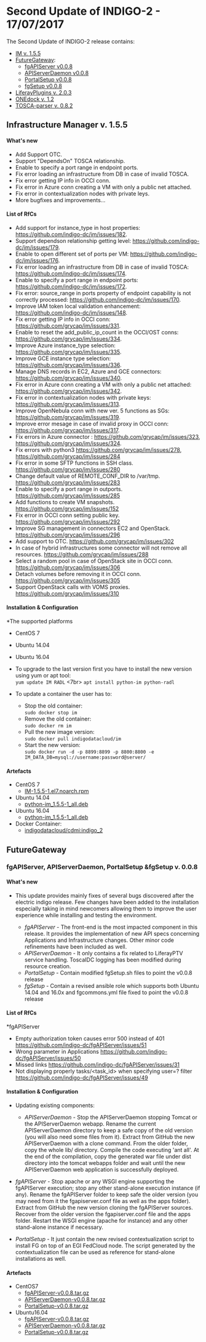 # Second Update of INDIGO-2 - 17/07/2017

The Second Update of INDIGO-2 release contains:
* [IM v. 1.5.5](#im)
* [FutureGateway](#fg):
  * [fgAPIServer v0.0.8](#fg)
  * [APIServerDaemon v0.0.8](#fg)
  * [PortalSetup v0.0.8](#fg)
  * [fgSetup v0.0.8](#fg)
* [LiferayPlugins v. 2.0.3](#li)
* [ONEdock v. 1.2](#onedock)
* [TOSCA-parser v. 0.8.2](#tp)


## <a name="cdmi"></a>Infrastructure Manager v. 1.5.5

#### What's new
* Add Support OTC.
* Support "DependsOn" TOSCA relationship.
* Enable to specify a port range in endpoint ports.
* Fix error loading an infrastructure from DB in case of invalid TOSCA.
* Fix error getting IP info in OCCI conn.
* Fix error in Azure conn creating a VM with only a public net attached.
* Fix error in contextualization nodes with private leys.
* More bugfixes and improvements...

#### List of RfCs
* Add support for instance_type in host properties: https://github.com/indigo-dc/im/issues/182.
* Support dependson relationship getting level: https://github.com/indigo-dc/im/issues/179.
* Enable to open different set of ports per VM: https://github.com/indigo-dc/im/issues/176.
* Fix error loading an infrastructure from DB in case of invalid TOSCA: https://github.com/indigo-dc/im/issues/174.
* Enable to specify a port range in endpoint ports: https://github.com/indigo-dc/im/issues/172.
* Fix error: source_range in ports property of endpoint capability is not correctly processed: https://github.com/indigo-dc/im/issues/170.
* Improve IAM token local validation enhancement: https://github.com/indigo-dc/im/issues/148.
* Fix error getting IP info in OCCI conn: https://github.com/grycap/im/issues/331.
* Enable to reset the add_public_ip_count in the OCCI/OST conns: https://github.com/grycap/im/issues/334.
* Improve Azure instance_type selection: https://github.com/grycap/im/issues/335.
* Improve GCE instance type selection: https://github.com/grycap/im/issues/336.
* Manage DNS records in EC2, Azure and GCE connectors: https://github.com/grycap/im/issues/340.
* Fix error in Azure conn creating a VM with only a public net attached: https://github.com/grycap/im/issues/342.
* Fix error in contextualization nodes with private keys: https://github.com/grycap/im/issues/313.
* Improve OpenNebula conn with new ver. 5 functions as SGs: https://github.com/grycap/im/issues/319.
* Improve error mesage in case of invalid proxy in OCCI conn: https://github.com/grycap/im/issues/317.
* Fix errors in Azure connector : https://github.com/grycap/im/issues/323, https://github.com/grycap/im/issues/324.
* Fix errors with python3 https://github.com/grycap/im/issues/278, https://github.com/grycap/im/issues/284
* Fix error in some SFTP functions in SSH class. https://github.com/grycap/im/issues/280
* Change default value of REMOTE_CONF_DIR to /var/tmp. https://github.com/grycap/im/issues/283
* Enable to specify a port range in outports. https://github.com/grycap/im/issues/285
* Add functions to create VM snapshots. https://github.com/grycap/im/issues/152
* Fix error in OCCI conn setting public key. https://github.com/grycap/im/issues/292
* Improve SG management in connectors EC2 and OpenStack. https://github.com/grycap/im/issues/296
* Add support to OTC. https://github.com/grycap/im/issues/302
* In case of hybrid infrastructures some connector will not remove all resources. https://github.com/grycap/im/issues/288
* Select a random pool in case of OpenStack site in OCCI conn. https://github.com/grycap/im/issues/306
* Detach volumes before removing it in OCCI conn. https://github.com/grycap/im/issues/305
* Support OpenStack calls with VOMS proxies. https://github.com/grycap/im/issues/310

#### Installation & Configuration
*The supported platforms
  * CentOS 7
  * Ubuntu 14.04
  * Ubuntu 16.04

* To upgrade to the last version first you have to install the new version using yum or apt tool:</br>
  ``` yum update IM RADL ``` <7br>
  ``` apt install python-im python-radl ``` </br>

* To update a container the user has to:
  * Stop the old container:</br>
    ``` sudo docker stop im ``` </br>
  * Remove the old container:</br>
    ``` sudo docker rm im ``` </br>
  * Pull the new image version:</br>
    ``` sudo docker pull indigodatacloud/im ``` </br>
  * Start the new version:</br>
    ``` sudo docker run -d -p 8899:8899 -p 8800:8800 -e IM_DATA_DB=mysql://username:password@server/ ``` </br>
        
#### Artefacts
* CentOS 7
  * [IM-1.5.5-1.el7.noarch.rpm](http://repo.indigo-datacloud.eu/repository/indigo/2/centos7/x86_64/updates/IM-1.5.5-1.el7.noarch.rpm)
* Ubuntu 14.04
  * [python-im_1.5.5-1_all.deb](http://repo.indigo-datacloud.eu/repository/indigo/2/ubuntu/dists/trusty-updates/main/binary-amd64/python-im_1.5.5-1_all.deb)
* Ubuntu 16.04
  * [python-im_1.5.5-1_all.deb](http://repo.indigo-datacloud.eu/repository/indigo/2/ubuntu/dists/xenial-updates/main/binary-amd64/python-im_1.5.5-1_all.deb)
* Docker Container:
  * [indigodatacloud/cdmi:indigo_2](https://hub.docker.com/r/indigodatacloud/im/tags/)

## <a name="fg"></a>FutureGateway
### <a name="fgas"></a>fgAPIServer, APIServerDaemon, PortalSetup &fgSetup v. 0.0.8
#### What's new
* This update provides mainly fixes of several bugs discovered after the electric indigo release. Few changes have been added to the installation especially taking in mind newcomers allowing them to improve the user experience while installing and testing the environment.

  * *fgAPIServer* - The front-end is the most impacted component in this release. It provides the implementation of new API specs concerning Applications and Infrastructure changes. Other minor code refinements have been included as well.
  * *APIServerDaemon* - It only contains a fix related to LiferayPTV service handling. ToscaIDC logging has been modified during resource creation.
  * *PortalSetup* - Contain modified fgSetup.sh files to point the v0.0.8 release
  + *fgSetup* - Contain a revised ansible role which supports both Ubuntu 14.04 and 16.0x and fgcommons.yml file fixed to point the v0.0.8 release

#### List of RfCs

*fgAPIServer
  * Empty authorization token causes error 500 instead of 401 https://github.com/indigo-dc/fgAPIServer/issues/51
  * Wrong parameter in Applications https://github.com/indigo-dc/fgAPIServer/issues/50
  * Missed links https://github.com/indigo-dc/fgAPIServer/issues/31
  * Not displaying properly tasks/<task_id> when specifying user=? filter https://github.com/indigo-dc/fgAPIServer/issues/49
  
#### Installation & Configuration
* Updating existing components:

  * *APIServerDaemon* - Stop the APIServerDaemon stopping Tomcat or the APIServerDaemon webapp. Rename the current APIServerDaemon directory to keep a safe copy of the old version (you will also need some files from it). Extract from GitHub the new APIServerDaemon with a clone command. From the older folder, copy the whole lib/ directory. Compile the code executing 'ant all'. At the end of the compilation, copy the generated war file under dist directory into the tomcat webapps folder and wait until the new APIServerDaemon web application is successfully deployed.
* *fgAPIServer* - Stop apache or any WSGI engine supporting the fgAPIServer execution; stop any other stand-alone execution instance (if any). Rename the fgAPIServer folder to keep safe the older version (you may need from it the fgapiserver.conf file as well as the apps folder). Extract from GitHub the new version cloning the fgAPIServer sources. Recover from the older version the fgapiserver.conf file and the apps folder. Restart the WSGI engine (apache for instance) and any other stand-alone instance if necessary.
* *PortalSetup* - It just contain the new revised contextualization script to install FG on top of an EGI FedCloud node. The script generated by the contextualization file can be used as reference for stand-alone installations as well.

#### Artefacts
* CentOS7
  * [fgAPIServer-v0.0.8.tar.gz](http://repo.indigo-datacloud.eu/repository/indigo/2/centos7/SRPMS/tgz/fgAPIServer-v0.0.8.tar.gz)
  * [APIServerDaemon-v0.0.8.tar.gz](http://repo.indigo-datacloud.eu/repository/indigo/2/centos7/SRPMS/tgz/APIServerDaemon-v0.0.8tar.gz)
  * [PortalSetup-v0.0.8.tar.gz](http://repo.indigo-datacloud.eu/repository/indigo/2/centos7/SRPMS/tgz/PortalSetup-v0.0.8.tar.gz)
* Ubuntu16.04
  * [fgAPIServer-v0.0.8.tar.gz](http://repo.indigo-datacloud.eu/repository/indigo/2/ubuntu/dists/trusty-updates/main/source/fgAPIServer-v0.0.8tar.gz)
  * [APIServerDaemon-v0.0.8.tar.gz](http://repo.indigo-datacloud.eu/repository/indigo/2/ubuntu/dists/trusty-updates/main/source/APIServerDaemon-v0.0.8.tar.gz)
  * [PortalSetup-v0.0.8.tar.gz](http://repo.indigo-datacloud.eu/repository/indigo/2/ubuntu/dists/trusty-updates/main/source/PortalSetup-v0.0.8.tar.gz)
